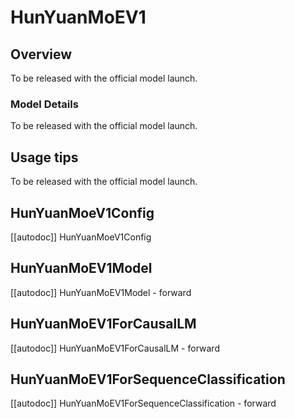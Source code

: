 <!--Copyright (C) 2024 THL A29 Limited, a Tencent company and The HuggingFace Inc. team. All rights reserved..

Licensed under the Apache License, Version 2.0 (the "License"); you may not use this file except in compliance with
the License. You may obtain a copy of the License at

http://www.apache.org/licenses/LICENSE-2.0

Unless required by applicable law or agreed to in writing, software distributed under the License is distributed on
an "AS IS" BASIS, WITHOUT WARRANTIES OR CONDITIONS OF ANY KIND, either express or implied. See the License for the
specific language governing permissions and limitations under the License.

⚠️ Note that this file is in Markdown but contain specific syntax for our doc-builder (similar to MDX) that may not be
rendered properly in your Markdown viewer.

-->

# HunYuanMoEV1

## Overview

To be released with the official model launch.

### Model Details

To be released with the official model launch.


## Usage tips

To be released with the official model launch.

## HunYuanMoeV1Config

[[autodoc]] HunYuanMoeV1Config

## HunYuanMoEV1Model

[[autodoc]] HunYuanMoEV1Model
    - forward

## HunYuanMoEV1ForCausalLM

[[autodoc]] HunYuanMoEV1ForCausalLM
    - forward

## HunYuanMoEV1ForSequenceClassification

[[autodoc]] HunYuanMoEV1ForSequenceClassification
    - forward

